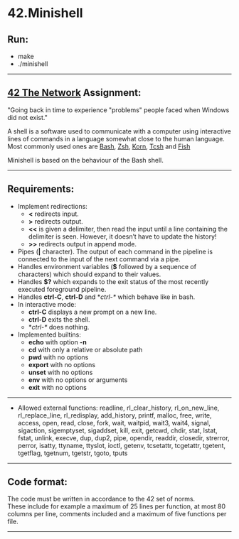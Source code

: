 # **42.Minishell**


Run:
----
- make
- ./minishell

-------------------------------------------------------------------

[42 The Network](https://www.42network.org/) Assignment:
-----------

"Going back in time to experience "problems" people faced when Windows did not exist."

A shell is a software used to communicate with a computer using interactive lines of commands in a language somewhat close to the human language. 
Most commonly used ones are [Bash](https://www.gnu.org/software/bash/), [Zsh](https://www.zsh.org/), [Korn](http://www.kornshell.com/), [Tcsh](https://www.tcsh.org/) and [Fish](https://fishshell.com/)

Minishell is based on the behaviour of the Bash shell. 

-------------------------------------------------------------------

Requirements:
-------------
- Implement redirections:
  - **<** redirects input.
  - **>** redirects output.
  - **<<** is given a delimiter, then read the input until a line containing the delimiter is seen. However, it doesn’t have to update the history!
  - **>>** redirects output in append mode.
- Pipes (**|** character). The output of each command in the pipeline is connected to the input of the next command via a pipe.
- Handles environment variables (**$** followed by a sequence of characters) which should expand to their values.
- Handles **$?** which expands to the exit status of the most recently executed foreground pipeline.
- Handles **ctrl-C**, **ctrl-D** and **ctrl-\** which behave like in bash.
- In interactive mode:
  - **ctrl-C** displays a new prompt on a new line.
  - **ctrl-D** exits the shell.
  - **ctrl-\** does nothing.
- Implemented builtins:
  - **echo** with option **-n**
  - **cd** with only a relative or absolute path
  - **pwd** with no options
  - **export** with no options
  - **unset** with no options
  - **env** with no options or arguments
  - **exit** with no options
---
- Allowed external functions: readline, rl_clear_history, rl_on_new_line, rl_replace_line, rl_redisplay, add_history, printf, malloc, free, write, access, open, read, close, fork, wait, waitpid, wait3, wait4, signal, sigaction, sigemptyset, sigaddset, kill, exit, getcwd, chdir, stat, lstat, fstat, unlink, execve, dup, dup2, pipe, opendir, readdir, closedir, strerror, perror, isatty, ttyname, ttyslot, ioctl, getenv, tcsetattr, tcgetattr, tgetent, tgetflag, tgetnum, tgetstr, tgoto, tputs
-------------------------------------------------------------------

Code format: 
------------
The code must be written in accordance to the 42 set of norms.  
These include for example a maximum of 25 lines per function, at most 80 columns per line, comments included and a maximum of five functions per file. 

-------------------------------------------------------------------


